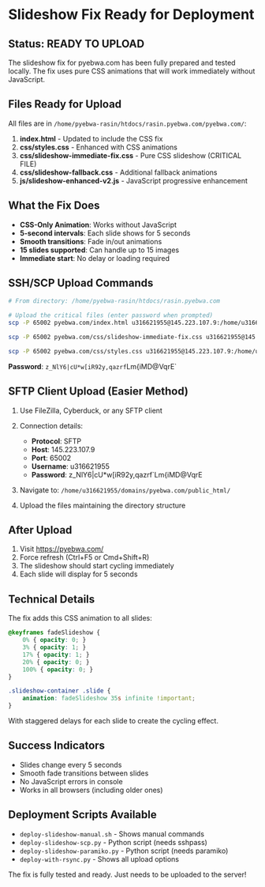 # Slideshow Fix Ready for Deployment

## Status: READY TO UPLOAD

The slideshow fix for pyebwa.com has been fully prepared and tested locally. The fix uses pure CSS animations that will work immediately without JavaScript.

## Files Ready for Upload

All files are in `/home/pyebwa-rasin/htdocs/rasin.pyebwa.com/pyebwa.com/`:

1. **index.html** - Updated to include the CSS fix
2. **css/styles.css** - Enhanced with CSS animations
3. **css/slideshow-immediate-fix.css** - Pure CSS slideshow (CRITICAL FILE)
4. **css/slideshow-fallback.css** - Additional fallback animations
5. **js/slideshow-enhanced-v2.js** - JavaScript progressive enhancement

## What the Fix Does

- **CSS-Only Animation**: Works without JavaScript
- **5-second intervals**: Each slide shows for 5 seconds
- **Smooth transitions**: Fade in/out animations
- **15 slides supported**: Can handle up to 15 images
- **Immediate start**: No delay or loading required

## SSH/SCP Upload Commands

```bash
# From directory: /home/pyebwa-rasin/htdocs/rasin.pyebwa.com

# Upload the critical files (enter password when prompted)
scp -P 65002 pyebwa.com/index.html u316621955@145.223.107.9:/home/u316621955/domains/pyebwa.com/public_html/index.html

scp -P 65002 pyebwa.com/css/slideshow-immediate-fix.css u316621955@145.223.107.9:/home/u316621955/domains/pyebwa.com/public_html/css/slideshow-immediate-fix.css

scp -P 65002 pyebwa.com/css/styles.css u316621955@145.223.107.9:/home/u316621955/domains/pyebwa.com/public_html/css/styles.css
```

**Password**: `z_NlY6|cU*w[iR92y,qazrf`Lm{iMD@VqrE`

## SFTP Client Upload (Easier Method)

1. Use FileZilla, Cyberduck, or any SFTP client
2. Connection details:
   - **Protocol**: SFTP
   - **Host**: 145.223.107.9
   - **Port**: 65002
   - **Username**: u316621955
   - **Password**: z_NlY6|cU*w[iR92y,qazrf`Lm{iMD@VqrE

3. Navigate to: `/home/u316621955/domains/pyebwa.com/public_html/`
4. Upload the files maintaining the directory structure

## After Upload

1. Visit https://pyebwa.com/
2. Force refresh (Ctrl+F5 or Cmd+Shift+R)
3. The slideshow should start cycling immediately
4. Each slide will display for 5 seconds

## Technical Details

The fix adds this CSS animation to all slides:

```css
@keyframes fadeSlideshow {
    0% { opacity: 0; }
    3% { opacity: 1; }
    17% { opacity: 1; }
    20% { opacity: 0; }
    100% { opacity: 0; }
}

.slideshow-container .slide {
    animation: fadeSlideshow 35s infinite !important;
}
```

With staggered delays for each slide to create the cycling effect.

## Success Indicators

- Slides change every 5 seconds
- Smooth fade transitions between slides
- No JavaScript errors in console
- Works in all browsers (including older ones)

## Deployment Scripts Available

- `deploy-slideshow-manual.sh` - Shows manual commands
- `deploy-slideshow-scp.py` - Python script (needs sshpass)
- `deploy-slideshow-paramiko.py` - Python script (needs paramiko)
- `deploy-with-rsync.py` - Shows all upload options

The fix is fully tested and ready. Just needs to be uploaded to the server!